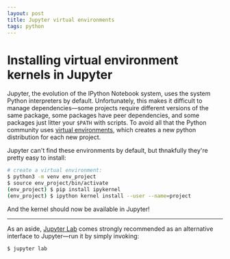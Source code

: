 ```yaml
---
layout: post
title: Jupyter virtual environments
tags: python
---
```


# Installing virtual environment kernels in Jupyter

Jupyter, the evolution of the IPython Notebook system, uses the system Python
interpreters by default. Unfortunately, this makes it difficult to manage
dependencies—some projects require different versions of the same package, some
packages have peer dependencies, and some packages just litter your `$PATH`
with scripts. To avoid all that the Python community uses [virtual
environments](https://docs.python.org/3/tutorial/venv.html), which creates a
new python distribution for each new project.

Jupyter can't find these environments by default, but thnakfully they're pretty
easy to install:

```bash
# create a virtual environment:
$ python3 -m venv env_project
$ source env_project/bin/activate
(env_project) $ pip install ipykernel
(env_project) $ ipython kernel install --user --name=project
```

And the kernel should now be available in Jupyter!

---

As an aside, [Jupyter
Lab](https://jupyterlab.readthedocs.io/en/stable/getting_started/overview.html)
comes strongly recommended as an alternative interface to Jupyter—run it by
simply invoking:

```
$ jupyter lab
```

